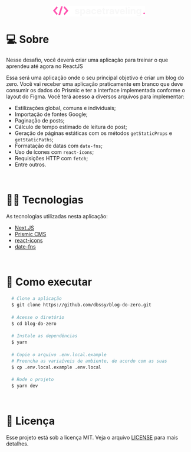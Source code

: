 <div align="center">
  <img src="./public/images/logo.svg" width="250">
</div>

# 💻 **Sobre**

Nesse desafio, você deverá criar uma aplicação para treinar o que aprendeu até agora no ReactJS

Essa será uma aplicação onde o seu principal objetivo é criar um blog do zero. Você vai receber uma aplicação praticamente em branco que deve consumir os dados do Prismic e ter a interface implementada conforme o layout do Figma. Você terá acesso a diversos arquivos para implementar:

- Estilizações global, comuns e individuais;
- Importação de fontes Google;
- Paginação de posts;
- Cálculo de tempo estimado de leitura do post;
- Geração de páginas estáticas com os métodos `getStaticProps` e `getStaticPaths`;
- Formatação de datas com `date-fns`;
- Uso de ícones com `react-icons`;
- Requisições HTTP com `fetch`;
- Entre outros.

<br />

# 👨‍💻 **Tecnologias**

As tecnologias utilizadas nesta aplicação:

- [Next.JS](https://nextjs.org/)
- [Prismic CMS](https://prismic.io/)
- [react-icons](https://react-icons.github.io/react-icons/)
- [date-fns](https://date-fns.org/)

<br />

# 🚀 **Como executar**
```bash
  # Clone a aplicação
  $ git clone https://github.com/dbssy/blog-do-zero.git

  # Acesse o diretório
  $ cd blog-do-zero

  # Instale as dependências
  $ yarn

  # Copie o arquivo .env.local.example
  # Preencha as variaíveis de ambiente, de acordo com as suas
  $ cp .env.local.example .env.local

  # Rode o projeto
  $ yarn dev
```
<br />

# 📝 **Licença**
Esse projeto está sob a licença MIT. Veja o arquivo [LICENSE](LICENSE.md) para mais detalhes.
